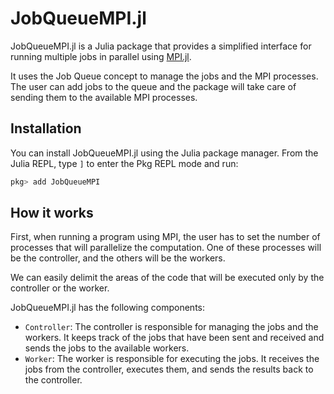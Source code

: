 # JobQueueMPI.jl

JobQueueMPI.jl is a Julia package that provides a simplified interface for running multiple jobs in parallel using [MPI.jl](https://github.com/JuliaParallel/MPI.jl).

It uses the Job Queue concept to manage the jobs and the MPI processes. The user can add jobs to the queue and the package will take care of sending them to the available MPI processes.

## Installation

You can install JobQueueMPI.jl using the Julia package manager. From the Julia REPL, type `]` to enter the Pkg REPL mode and run:

```julia
pkg> add JobQueueMPI
```

## How it works

First, when running a program using MPI, the user has to set the number of processes that will parallelize the computation. One of these processes will be the controller, and the others will be the workers.

We can easily delimit the areas of the code that will be executed only by the controller or the worker.

JobQueueMPI.jl has the following components:

- `Controller`: The controller is responsible for managing the jobs and the workers. It keeps track of the jobs that have been sent and received and sends the jobs to the available workers.
- `Worker`: The worker is responsible for executing the jobs. It receives the jobs from the controller, executes them, and sends the results back to the controller.